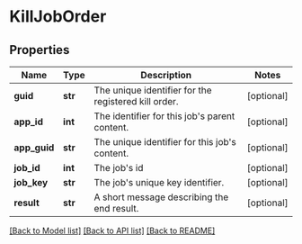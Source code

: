 # KillJobOrder

## Properties
Name | Type | Description | Notes
------------ | ------------- | ------------- | -------------
**guid** | **str** | The unique identifier for the registered kill order. | [optional] 
**app_id** | **int** | The identifier for this job&#x27;s parent content. | [optional] 
**app_guid** | **str** | The unique identifier for this job&#x27;s content. | [optional] 
**job_id** | **int** | The job&#x27;s id | [optional] 
**job_key** | **str** | The job&#x27;s unique key identifier. | [optional] 
**result** | **str** | A short message describing the end result. | [optional] 

[[Back to Model list]](../README.md#documentation-for-models) [[Back to API list]](../README.md#documentation-for-api-endpoints) [[Back to README]](../README.md)

